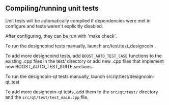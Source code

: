 Compiling/running unit tests
------------------------------------

Unit tests will be automatically compiled if dependencies were met in configure
and tests weren't explicitly disabled.

After configuring, they can be run with 'make check'.

To run the designcoind tests manually, launch src/test/test_designcoin .

To add more designcoind tests, add `BOOST_AUTO_TEST_CASE` functions to the existing
.cpp files in the test/ directory or add new .cpp files that
implement new BOOST_AUTO_TEST_SUITE sections.

To run the designcoin-qt tests manually, launch src/qt/test/designcoin-qt_test

To add more designcoin-qt tests, add them to the `src/qt/test/` directory and
the `src/qt/test/test_main.cpp` file.
